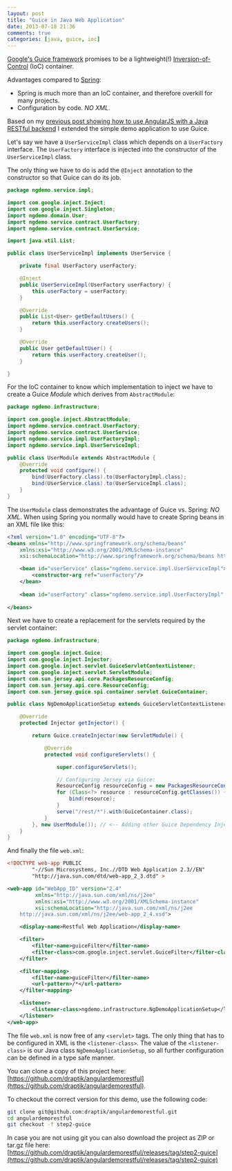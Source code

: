 ```yaml
---
layout: post
title: "Guice in Java Web Application"
date: 2013-07-18 21:36
comments: true
categories: [java, guice, ioc]
---
```

[Google's Guice framework](http://en.wikipedia.org/wiki/Google_Guice) promises to be a lightweight(!) [Inversion-of-Control](http://en.wikipedia.org/wiki/Inversion_of_control) (IoC) container.

Advantages compared to [Spring](http://en.wikipedia.org/wiki/Spring_Framework):

- Spring is much more than an IoC container, and therefore overkill for many projects.
- Configuration by code. *NO XML*.

Based on my [previous post showing how to use AngularJS with a Java RESTful backend](http://draptik.github.io/blog/2013/07/13/angularjs-example-using-a-java-restful-web-service/) I extended the simple demo application to use Guice.

Let's say we have a `UserServiceImpl` class which depends on a `UserFactory` interface. The `UserFactory` interface is injected into the constructor of the `UserServiceImpl` class.

The only thing we have to do is add the `@Inject` annotation to the constructor so that Guice can do its job.


``` java UserServiceImpl.java
package ngdemo.service.impl;

import com.google.inject.Inject;
import com.google.inject.Singleton;
import ngdemo.domain.User;
import ngdemo.service.contract.UserFactory;
import ngdemo.service.contract.UserService;

import java.util.List;

public class UserServiceImpl implements UserService {

    private final UserFactory userFactory;

    @Inject
    public UserServiceImpl(UserFactory userFactory) {
        this.userFactory = userFactory;
    }

    @Override
    public List<User> getDefaultUsers() {
        return this.userFactory.createUsers();
    }

    @Override
    public User getDefaultUser() {
        return this.userFactory.createUser();
    }

}
```
For the IoC container to know which implementation to inject we have to create a Guice *Module* which derives from `AbstractModule`:

``` java UserModule.java
package ngdemo.infrastructure;

import com.google.inject.AbstractModule;
import ngdemo.service.contract.UserFactory;
import ngdemo.service.contract.UserService;
import ngdemo.service.impl.UserFactoryImpl;
import ngdemo.service.impl.UserServiceImpl;

public class UserModule extends AbstractModule {
    @Override
    protected void configure() {
        bind(UserFactory.class).to(UserFactoryImpl.class);
        bind(UserService.class).to(UserServiceImpl.class);
    }
}
```

The `UserModule` class demonstrates the advantage of Guice vs. Spring: *NO XML*. When using Spring you normally would have to create Spring beans in an XML file like this:

``` xml applicationContext.xml (pseudo code)
<?xml version="1.0" encoding="UTF-8"?>
<beans xmlns="http://www.springframework.org/schema/beans"
	xmlns:xsi="http://www.w3.org/2001/XMLSchema-instance"
	xsi:schemaLocation="http://www.springframework.org/schema/beans http://www.springframework.org/schema/beans/spring-beans-3.0.xsd">

	<bean id="userService" class="ngdemo.service.impl.UserServiceImpl">
		<constructor-arg ref="userFactory"/>
	</bean>
	
	<bean id="userFactory" class="ngdemo.service.impl.UserFactoryImpl" />
		
</beans>
```

Next we have to create a replacement for the servlets required by the servlet container:

``` java ngdemo.infrastructure.NgDemoApplicationSetup.java
package ngdemo.infrastructure;

import com.google.inject.Guice;
import com.google.inject.Injector;
import com.google.inject.servlet.GuiceServletContextListener;
import com.google.inject.servlet.ServletModule;
import com.sun.jersey.api.core.PackagesResourceConfig;
import com.sun.jersey.api.core.ResourceConfig;
import com.sun.jersey.guice.spi.container.servlet.GuiceContainer;

public class NgDemoApplicationSetup extends GuiceServletContextListener {

    @Override
    protected Injector getInjector() {

        return Guice.createInjector(new ServletModule() {

            @Override
            protected void configureServlets() {

                super.configureServlets();

                // Configuring Jersey via Guice:
                ResourceConfig resourceConfig = new PackagesResourceConfig("ngdemo/rest");
                for (Class<?> resource : resourceConfig.getClasses()) {
                    bind(resource);
                }
                serve("/rest/*").with(GuiceContainer.class);
            }
        }, new UserModule()); // <-- Adding other Guice Dependency Injection Modules
    }
}
```

And finally the file `web.xml`:

``` xml web.xml 
<!DOCTYPE web-app PUBLIC
        "-//Sun Microsystems, Inc.//DTD Web Application 2.3//EN"
        "http://java.sun.com/dtd/web-app_2_3.dtd" >

<web-app id="WebApp_ID" version="2.4"
         xmlns="http://java.sun.com/xml/ns/j2ee"
         xmlns:xsi="http://www.w3.org/2001/XMLSchema-instance"
         xsi:schemaLocation="http://java.sun.com/xml/ns/j2ee
	http://java.sun.com/xml/ns/j2ee/web-app_2_4.xsd">

    <display-name>Restful Web Application</display-name>

    <filter>
        <filter-name>guiceFilter</filter-name>
        <filter-class>com.google.inject.servlet.GuiceFilter</filter-class>
    </filter>

    <filter-mapping>
        <filter-name>guiceFilter</filter-name>
        <url-pattern>/*</url-pattern>
    </filter-mapping>

    <listener>
        <listener-class>ngdemo.infrastructure.NgDemoApplicationSetup</listener-class>
    </listener>
</web-app>
```
The file `web.xml` is now free of any `<servlet>` tags. The only thing that has to be configured in XML is the `<listener-class>`. The value of the `<listener-class>` is our Java class `NgDemoApplicationSetup`, so all further configuration can be defined in a type safe manner.

You can clone a copy of this project here: [https://github.com/draptik/angulardemorestful](https://github.com/draptik/angulardemorestful).

To checkout the correct version for this demo, use the following code:

``` sh
git clone git@github.com:draptik/angulardemorestful.git
cd angulardemorestful
git checkout -f step2-guice
```


In case you are not using git you can also download the project as ZIP or tar.gz file here: [https://github.com/draptik/angulardemorestful/releases/tag/step2-guice](https://github.com/draptik/angulardemorestful/releases/tag/step2-guice)
